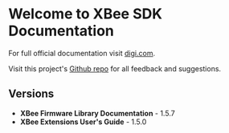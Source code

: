 # Welcome to XBee SDK Documentation

For full official documentation visit [digi.com](http://www.digi.com/products/wireless-wired-embedded-solutions/zigbee-rf-modules/zigbee-mesh-module/xbee-zb-module?tab=productdocs&pid=4624#docs).

Visit this project's [Github repo](https://github.com/exsilium/xbee-sdk-doc) for all feedback and suggestions.

## Versions

* **XBee Firmware Library Documentation** - 1.5.7
* **XBee Extensions User's Guide** - 1.5.0


